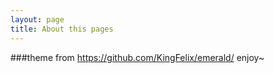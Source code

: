 ```yaml
---
layout: page
title: About this pages
---
```

###theme
from 
https://github.com/KingFelix/emerald/
enjoy~
